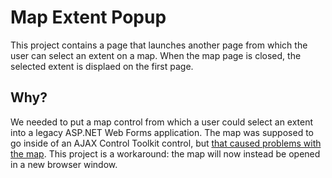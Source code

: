 ﻿Map Extent Popup
================

This project contains a page that launches another page from which the user can select an extent on a map. When the map page is closed, the selected extent is displaed on the first page.

## Why? ##

We needed to put a map control from which a user could select an extent into a legacy ASP.NET Web Forms application. The map was supposed to go inside of an AJAX Control Toolkit control, but [that caused problems with the map]. This project is a workaround: the map will now instead be opened in a new browser window.

<!-- [Demo](http://wsdot-gis.github.io/map-extent-popup/) -->

[that caused problems with the map]:https://github.com/WSDOT-GIS/ArcGis-JS-in-ASP.NET-Web-Forms
